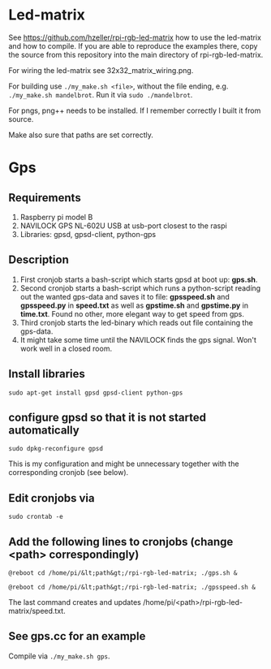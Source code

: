 # Led-matrix
See https://github.com/hzeller/rpi-rgb-led-matrix how to use the led-matrix and how to compile.
If you are able to reproduce the examples there, copy the source from this repository into the
main directory of rpi-rgb-led-matrix.

For wiring the led-matrix see 32x32_matrix_wiring.png.

For building use `./my_make.sh <file>`, without the file ending, e.g. `./my_make.sh mandelbrot`. Run it via `sudo ./mandelbrot`.

For pngs, png++ needs to be installed. If I remember correctly I built it from source.

Make also sure that paths are set correctly.

# Gps
## Requirements
1. Raspberry pi model B
2. NAVILOCK GPS NL-602U USB at usb-port closest to the raspi
3. Libraries: gpsd, gpsd-client, python-gps

## Description
1. First cronjob starts a bash-script which starts gpsd at boot up: **gps.sh**.
2. Second cronjob starts a bash-script which runs a python-script readíng out the wanted gps-data and saves it to file: **gpsspeed.sh** and **gpsspeed.py** in **speed.txt** as well as **gpstime.sh** and **gpstime.py** in **time.txt**. Found no other, more elegant way to get speed from gps.
3. Third cronjob starts the led-binary which reads out file containing the gps-data.
4. It might take some time until the NAVILOCK finds the gps signal. Won't work well in a closed room.

## Install libraries
`sudo apt-get install gpsd gpsd-client python-gps`

## configure gpsd so that it is not started automatically
`sudo dpkg-reconfigure gpsd`

This is my configuration and might be unnecessary together with the corresponding cronjob (see below).

## Edit cronjobs via
`sudo crontab -e`

## Add the following lines to cronjobs (change &lt;path&gt; correspondingly)
`@reboot cd /home/pi/&lt;path&gt;/rpi-rgb-led-matrix; ./gps.sh &`

`@reboot cd /home/pi/&lt;path&gt;/rpi-rgb-led-matrix; ./gpsspeed.sh &`

The last command creates and updates /home/pi/&lt;path&gt;/rpi-rgb-led-matrix/speed.txt.

## See gps.cc for an example
Compile via `./my_make.sh gps`.
